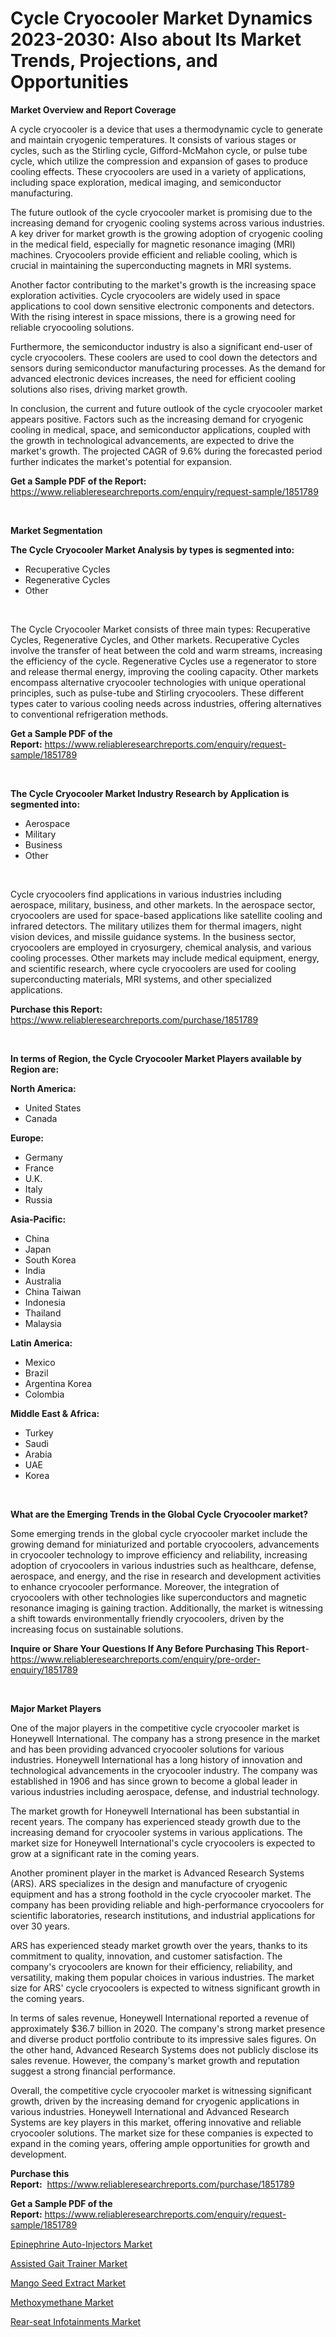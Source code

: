 <p><h1>Cycle Cryocooler Market Dynamics 2023-2030: Also about Its Market Trends, Projections, and Opportunities</h1></p><p><strong>Market Overview and Report Coverage</strong></p>
<p><p>A cycle cryocooler is a device that uses a thermodynamic cycle to generate and maintain cryogenic temperatures. It consists of various stages or cycles, such as the Stirling cycle, Gifford-McMahon cycle, or pulse tube cycle, which utilize the compression and expansion of gases to produce cooling effects. These cryocoolers are used in a variety of applications, including space exploration, medical imaging, and semiconductor manufacturing.</p><p>The future outlook of the cycle cryocooler market is promising due to the increasing demand for cryogenic cooling systems across various industries. A key driver for market growth is the growing adoption of cryogenic cooling in the medical field, especially for magnetic resonance imaging (MRI) machines. Cryocoolers provide efficient and reliable cooling, which is crucial in maintaining the superconducting magnets in MRI systems.</p><p>Another factor contributing to the market's growth is the increasing space exploration activities. Cycle cryocoolers are widely used in space applications to cool down sensitive electronic components and detectors. With the rising interest in space missions, there is a growing need for reliable cryocooling solutions.</p><p>Furthermore, the semiconductor industry is also a significant end-user of cycle cryocoolers. These coolers are used to cool down the detectors and sensors during semiconductor manufacturing processes. As the demand for advanced electronic devices increases, the need for efficient cooling solutions also rises, driving market growth.</p><p>In conclusion, the current and future outlook of the cycle cryocooler market appears positive. Factors such as the increasing demand for cryogenic cooling in medical, space, and semiconductor applications, coupled with the growth in technological advancements, are expected to drive the market's growth. The projected CAGR of 9.6% during the forecasted period further indicates the market's potential for expansion.</p></p>
<p><strong>Get a Sample PDF of the Report:</strong> <a href="https://www.reliableresearchreports.com/enquiry/request-sample/1851789">https://www.reliableresearchreports.com/enquiry/request-sample/1851789</a></p>
<p>&nbsp;</p>
<p><strong>Market Segmentation</strong></p>
<p><strong>The Cycle Cryocooler Market Analysis by types is segmented into:</strong></p>
<p><ul><li>Recuperative Cycles</li><li>Regenerative Cycles</li><li>Other</li></ul></p>
<p>&nbsp;</p>
<p><p>The Cycle Cryocooler Market consists of three main types: Recuperative Cycles, Regenerative Cycles, and Other markets. Recuperative Cycles involve the transfer of heat between the cold and warm streams, increasing the efficiency of the cycle. Regenerative Cycles use a regenerator to store and release thermal energy, improving the cooling capacity. Other markets encompass alternative cryocooler technologies with unique operational principles, such as pulse-tube and Stirling cryocoolers. These different types cater to various cooling needs across industries, offering alternatives to conventional refrigeration methods.</p></p>
<p><strong>Get a Sample PDF of the Report:</strong>&nbsp;<a href="https://www.reliableresearchreports.com/enquiry/request-sample/1851789">https://www.reliableresearchreports.com/enquiry/request-sample/1851789</a></p>
<p>&nbsp;</p>
<p><strong>The Cycle Cryocooler Market Industry Research by Application is segmented into:</strong></p>
<p><ul><li>Aerospace</li><li>Military</li><li>Business</li><li>Other</li></ul></p>
<p>&nbsp;</p>
<p><p>Cycle cryocoolers find applications in various industries including aerospace, military, business, and other markets. In the aerospace sector, cryocoolers are used for space-based applications like satellite cooling and infrared detectors. The military utilizes them for thermal imagers, night vision devices, and missile guidance systems. In the business sector, cryocoolers are employed in cryosurgery, chemical analysis, and various cooling processes. Other markets may include medical equipment, energy, and scientific research, where cycle cryocoolers are used for cooling superconducting materials, MRI systems, and other specialized applications.</p></p>
<p><strong>Purchase this Report:</strong>&nbsp; <a href="https://www.reliableresearchreports.com/purchase/1851789">https://www.reliableresearchreports.com/purchase/1851789</a></p>
<p>&nbsp;</p>
<p><strong>In terms of Region, the Cycle Cryocooler Market Players available by Region are:</strong></p>
<p>
    <p> <strong> North America: </strong>
        <ul>
            <li>United States</li>
            <li>Canada</li>
        </ul>
        </p> 
    <p> <strong> Europe: </strong>
        <ul>
            <li>Germany</li>
            <li>France</li>
            <li>U.K.</li>
            <li>Italy</li>
            <li>Russia</li>
        </ul>
        </p> 
    <p> <strong> Asia-Pacific: </strong>
        <ul>
            <li>China</li>
            <li>Japan</li>
            <li>South Korea</li>
            <li>India</li>
            <li>Australia</li>
            <li>China Taiwan</li>
            <li>Indonesia</li>
            <li>Thailand</li>
            <li>Malaysia</li>
        </ul>
        </p> 
    <p> <strong> Latin America: </strong>
        <ul>
            <li>Mexico</li>
            <li>Brazil</li>
            <li>Argentina Korea</li>
            <li>Colombia</li>
        </ul>
        </p> 
    <p> <strong> Middle East & Africa: </strong>
        <ul>
            <li>Turkey</li>
            <li>Saudi</li>
            <li>Arabia</li>
            <li>UAE</li>
            <li>Korea</li>
        </ul>
    </p>
    </p>
<p>&nbsp;</p>
<p><strong>What are the Emerging Trends in the Global Cycle Cryocooler market?</strong></p>
<p><p>Some emerging trends in the global cycle cryocooler market include the growing demand for miniaturized and portable cryocoolers, advancements in cryocooler technology to improve efficiency and reliability, increasing adoption of cryocoolers in various industries such as healthcare, defense, aerospace, and energy, and the rise in research and development activities to enhance cryocooler performance. Moreover, the integration of cryocoolers with other technologies like superconductors and magnetic resonance imaging is gaining traction. Additionally, the market is witnessing a shift towards environmentally friendly cryocoolers, driven by the increasing focus on sustainable solutions.</p></p>
<p><strong>Inquire or Share Your Questions If Any Before Purchasing This Report</strong>- <a href="https://www.reliableresearchreports.com/enquiry/pre-order-enquiry/1851789">https://www.reliableresearchreports.com/enquiry/pre-order-enquiry/1851789</a></p>
<p>&nbsp;</p>
<p><strong>Major Market Players</strong></p>
<p><p>One of the major players in the competitive cycle cryocooler market is Honeywell International. The company has a strong presence in the market and has been providing advanced cryocooler solutions for various industries. Honeywell International has a long history of innovation and technological advancements in the cryocooler industry. The company was established in 1906 and has since grown to become a global leader in various industries including aerospace, defense, and industrial technology.</p><p>The market growth for Honeywell International has been substantial in recent years. The company has experienced steady growth due to the increasing demand for cryocooler systems in various applications. The market size for Honeywell International's cycle cryocoolers is expected to grow at a significant rate in the coming years.</p><p>Another prominent player in the market is Advanced Research Systems (ARS). ARS specializes in the design and manufacture of cryogenic equipment and has a strong foothold in the cycle cryocooler market. The company has been providing reliable and high-performance cryocoolers for scientific laboratories, research institutions, and industrial applications for over 30 years.</p><p>ARS has experienced steady market growth over the years, thanks to its commitment to quality, innovation, and customer satisfaction. The company's cryocoolers are known for their efficiency, reliability, and versatility, making them popular choices in various industries. The market size for ARS' cycle cryocoolers is expected to witness significant growth in the coming years.</p><p>In terms of sales revenue, Honeywell International reported a revenue of approximately $36.7 billion in 2020. The company's strong market presence and diverse product portfolio contribute to its impressive sales figures. On the other hand, Advanced Research Systems does not publicly disclose its sales revenue. However, the company's market growth and reputation suggest a strong financial performance.</p><p>Overall, the competitive cycle cryocooler market is witnessing significant growth, driven by the increasing demand for cryogenic applications in various industries. Honeywell International and Advanced Research Systems are key players in this market, offering innovative and reliable cryocooler solutions. The market size for these companies is expected to expand in the coming years, offering ample opportunities for growth and development.</p></p>
<p><strong>Purchase this Report:</strong>&nbsp;&nbsp;<a href="https://www.reliableresearchreports.com/purchase/1851789">https://www.reliableresearchreports.com/purchase/1851789</a></p>
<p></p>
<p><strong>Get a Sample PDF of the Report:</strong>&nbsp;<a href="https://www.reliableresearchreports.com/enquiry/request-sample/1851789">https://www.reliableresearchreports.com/enquiry/request-sample/1851789</a></p>
<p><p><a href="https://medium.com/@rosm15203/analyzing-epinephrine-auto-injectors-market-global-industry-perspective-and-forecast-2023-to-e29e5fdca0cb">Epinephrine Auto-Injectors Market</a></p><p><a href="https://medium.com/@maryg156987/assisted-gait-trainer-market-size-and-market-trends-complete-industry-overview-2023-to-2030-9c478b22f7b3">Assisted Gait Trainer Market</a></p><p><a href="https://www.linkedin.com/pulse/mango-seed-extract-market-share-amp-new-trends-analysis-w1gif/">Mango Seed Extract Market</a></p><p><a href="https://www.linkedin.com/pulse/methoxymethane-market-size-share-global-analysis-report/">Methoxymethane Market</a></p><p><a href="https://www.linkedin.com/pulse/rear-seat-infotainments-market-research-report-unlocks-analysis-1f/">Rear-seat Infotainments Market</a></p></p>